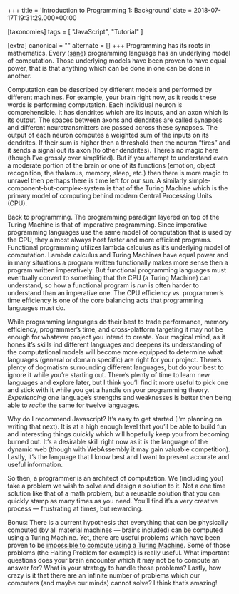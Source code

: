 +++
title = 'Introduction to Programming 1: Background'
date = 2018-07-17T19:31:29.000+00:00

[taxonomies]
tags = [
	"JavaScript",
	"Tutorial"
]

[extra]
canonical = ""
alternate = []
+++
Programming has its roots in mathematics. Every ([sane](https://esolangs.org/wiki/Three_Star_Programmer)) programming language has an underlying model of computation. Those underlying models have been proven to have equal power, that is that anything which can be done in one can be done in another.

Computation can be described by different models and performed by different machines. For example, your brain right now, as it reads these words is performing computation. Each individual neuron is comprehensible. It has dendrites which are its inputs, and an axon which is its output. The spaces between axons and dendrites are called synapses and different neurotransmitters are passed across these synapses. The output of each neuron computes a weighted sum of the inputs on its dendrites. If their sum is higher then a threshold then the neuron “fires” and it sends a signal out its axon (to other dendrites). There’s no magic here (though I’ve grossly over simplified). But if you attempt to understand even a moderate portion of the brain or one of its functions (emotion, object recognition, the thalamus, memory, sleep, etc.) then there is more magic to unravel then perhaps there is time left for our sun. A similarly simple-component-but-complex-system is that of the Turing Machine which is the primary model of computing behind modern Central Processing Units (CPU).

Back to programming. The programming paradigm layered on top of the Turing Machine is that of imperative programming. Since imperative programming languages use the same model of computation that is used by the CPU, they almost always host faster and more efficient programs. Functional programming utilizes lambda calculus as it’s underlying model of computation. Lambda calculus and Turing Machines have equal power and in many situations a program written functionally makes more sense then a program written imperatively. But functional programming languages must eventually convert to something that the CPU (a Turing Machine) can understand, so how a functional program is _run_ is often harder to understand than an imperative one. The CPU efficiency vs. programmer’s time efficiency is one of the core balancing acts that programming languages must do.

While programming languages do their best to trade performance, memory efficiency, programmer’s time, and cross-platform targeting it may not be enough for whatever project you intend to create. Your magical mind, as it hones it’s skills ind different languages and deepens its understanding of the computational models will become more equipped to determine what languages (general or domain specific) are right for your project. There’s plenty of dogmatism surrounding different languages, but do your best to ignore it while you’re starting out. There’s plenty of time to learn new languages and explore later, but I think you’ll find it more useful to pick one and stick with it while you get a handle on your programming theory. _Experiencing_ one language’s strengths and weaknesses is better then being able to _recite_ the same for twelve languages.

Why do I recommend Javascript? It’s easy to get started (I’m planning on writing that next). It is at a high enough level that you’ll be able to build fun and interesting things quickly which will hopefully keep you from becoming burned out. It’s a desirable skill right now as it is the language of the dynamic web (though with WebAssembly it may gain valuable competition). Lastly, it’s the language that I know best and I want to present accurate and useful information.

So then, a programmer is an architect of computation. We (including you) take a problem we wish to solve and design a solution to it. Not a one time solution like that of a math problem, but a reusable solution that you can quickly stamp as many times as you need. You’ll find it’s a very creative process — frustrating at times, but rewarding.

Bonus: There is a current hypothesis that everything that can be physically computed (by all material machines — brains included) can be computed using a Turing Machine. Yet, there are useful problems which have been proven to be [impossible to compute using a Turing Machine](https://plato.stanford.edu/entries/turing-machine/#Uncomputability). Some of those problems (the Halting Problem for example) is really useful. What important questions does your brain encounter which it may not be to compute an answer for? What is your strategy to handle those problems? Lastly, how crazy is it that there are an infinite number of problems which our computers (and maybe our minds) cannot solve? I think that’s amazing!
